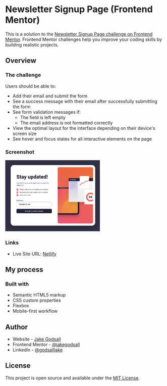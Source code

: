 # Newsletter Signup Page (Frontend Mentor)

This is a solution to the [Newsletter Signup Page challenge on Frontend Mentor](https://www.frontendmentor.io/challenges/newsletter-signup-form-with-success-message-3FC1AZbNrv/). Frontend Mentor challenges help you improve your coding skills by building realistic projects.

## Overview

### The challenge

Users should be able to:

- Add their email and submit the form
- See a success message with their email after successfully submitting the form
- See form validation messages if:
  - The field is left empty
  - The email address is not formatted correctly
- View the optimal layout for the interface depending on their device's screen size
- See hover and focus states for all interactive elements on the page

### Screenshot

<img src="./complete/desktop-screenshot.png" width=300px>

### Links

- Live Site URL: [Netlify](https://jakegodsall-newsletter-signup-page.netlify.app/)

## My process

### Built with

- Semantic HTML5 markup
- CSS custom properties
- Flexbox
- Mobile-first workflow

## Author

- Website - [Jake Godsall](https://jakegodsall.com)
- Frontend Mentor - [@jakegodsall](https://www.frontendmentor.io/profile/jakegodsall)
- LinkedIn - [@godsalljake](https://www.linkedin.com/in/godsalljake/)

## License

This project is open source and available under the [MIT License](https://github.com/jakegodsall/fm-newsletter-signup-page/blob/main/LICENSE).
